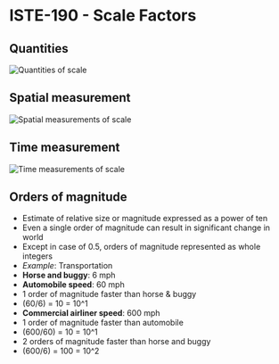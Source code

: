 # ISTE-190 - Scale Factors

## Quantities
![Quantities of scale](https://i.j-f.co/u/7e9789d34357ce63162874ca96f51d0d.png)

## Spatial measurement
![Spatial measurements of scale](https://i.j-f.co/u/5be18b11544a93d39e7d80a0e66fdd20.png)

## Time measurement
![Time measurements of scale](https://i.j-f.co/u/a3c706bf6ea4051e9151f923d7a07feb.png)

## Orders of magnitude
* Estimate of relative size or magnitude expressed as a power of ten
* Even a single order of magnitude can result in significant change in world
* Except in case of 0.5, orders of magnitude represented as whole integers
* *Example*: Transportation
 * **Horse and buggy**: 6 mph
 * **Automobile speed**: 60 mph
  * 1 order of magnitude faster than horse & buggy
  * (60/6) = 10 = 10^1
 * **Commercial airliner speed**: 600 mph
  * 1 order of magnitude faster than automobile
   * (600/60) = 10 = 10^1
  * 2 orders of magnitude faster than horse and buggy
   * (600/6) = 100 = 10^2
